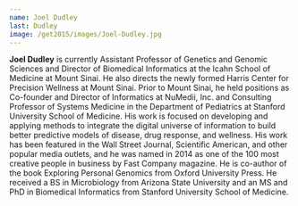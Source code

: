 ```yaml
---
name: Joel Dudley
last: Dudley
image: /get2015/images/Joel-Dudley.jpg
---
```


**Joel Dudley** is currently Assistant Professor of Genetics and Genomic Sciences and Director of Biomedical Informatics at the Icahn School of Medicine at Mount Sinai. He also directs the newly formed Harris Center for Precision Wellness at Mount Sinai. Prior to Mount Sinai, he held positions as Co-founder and Director of Informatics at NuMedii, Inc. and Consulting Professor of Systems Medicine in the Department of Pediatrics at Stanford University School of Medicine. His work is focused on developing and applying methods to integrate the digital universe of information to build better predictive models of disease, drug response, and wellness. His work has been featured in the Wall Street Journal, Scientific American, and other popular media outlets, and he was named in 2014 as one of the 100 most creative people in business by Fast Company magazine. He is co-author of the book Exploring Personal Genomics from Oxford University Press. He received a BS in Microbiology from Arizona State University and an MS and PhD in Biomedical Informatics from Stanford University School of Medicine.
